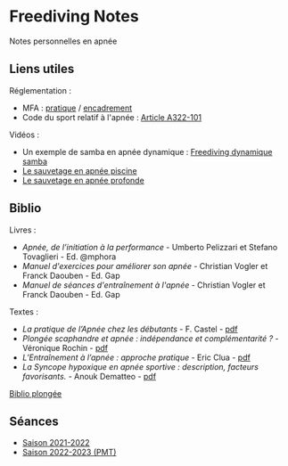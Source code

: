 # Freediving Notes

Notes personnelles en apnée

## Liens utiles

Réglementation :

- MFA : [pratique](https://apnee.ffessm.fr/les-niveaux-d-apnee) / [encadrement](https://apnee.ffessm.fr/les-niveaux-d-encadrement)
- Code du sport relatif à l'apnée : [Article A322-101](https://www.legifrance.gouv.fr/codes/article_lc/LEGIARTI000025705112#:~:text=Une%20VHF%20est%20n%C3%A9cessaire%20lorsque,type%20en%20annexe%20III%2D19.)

Vidéos :

- Un exemple de samba en apnée dynamique : [Freediving dynamique samba](https://www.youtube.com/watch?v=2lUjNdNQcOQ)
- [Le sauvetage en apnée piscine](https://www.youtube.com/watch?v=XeNiUUTTNwA)
- [Le sauvetage en apnée profonde](https://www.youtube.com/watch?v=Dowf31JVfGw)

## Biblio

Livres :

 - _Apnée, de l’initiation à la performance_ - Umberto Pelizzari et Stefano Tovaglieri - Ed. @mphora
 - _Manuel d'exercices pour améliorer son apnée_ - Christian Vogler et Franck Daouben - Ed. Gap
 - _Manuel de séances d'entraînement à l'apnée_ - Christian Vogler et Franck Daouben - Ed. Gap

 Textes :

- _La pratique de l’Apnée chez les débutants_ - F. Castel - [pdf](https://www.dropbox.com/s/wbuw4tzauhsg5mr/La-pratique-de-l%E2%80%99Apn%C3%A9e-chez-les-d%C3%A9butants.pdf?dl=0)
- _Plongée scaphandre et apnée : indépendance et complémentarité ?_ - Véronique Rochin - [pdf](https://apnee.ffessm.fr/uploads/media/docs/0001/07/0b0736cc514c10372e47d3b020c85dd4bcfe0a59.pdf)
- _L’Entraînement à l’apnée : approche pratique_ - Eric Clua - [pdf](https://www.researchgate.net/profile/Eric-Clua/publication/271645063_Free_diving_training_A_practical_approach_in_french/links/54ce6ca60cf298d656615ccf/Free-diving-training-A-practical-approach-in-french.pdf)
- _La Syncope hypoxique en apnée sportive : description, facteurs favorisants._ - Anouk Dematteo - [pdf](http://sportsub.free.fr/download/Anouk_DEMATTEO_These_medecine_LA_SYN.pdf)

[Biblio plongée](docs/Scuba_diving_refs.md)

## Séances

- [Saison 2021-2022](./docs/Seances_saison_2021_2022.md)
- [Saison 2022-2023 (PMT)](./docs/Seances_saison_2022_2023_PMT.md)
